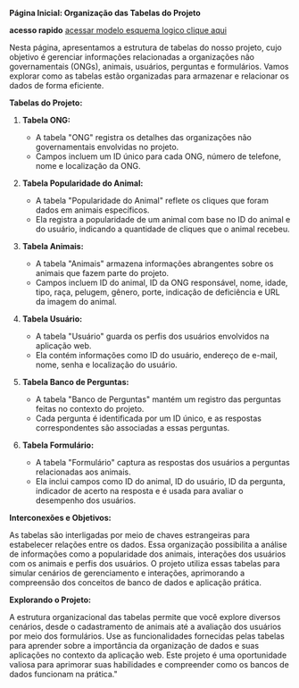 **Página Inicial: Organização das Tabelas do Projeto**

**acesso rapido**
[acessar modelo esquema logico clique aqui](/modelagem_de_dados/readme.MD)

Nesta página, apresentamos a estrutura de tabelas do nosso projeto, cujo objetivo é gerenciar informações relacionadas a organizações não governamentais (ONGs), animais, usuários, perguntas e formulários. Vamos explorar como as tabelas estão organizadas para armazenar e relacionar os dados de forma eficiente.

**Tabelas do Projeto:**

1. **Tabela ONG:**

   - A tabela "ONG" registra os detalhes das organizações não governamentais envolvidas no projeto.
   - Campos incluem um ID único para cada ONG, número de telefone, nome e localização da ONG.

2. **Tabela Popularidade do Animal:**

   - A tabela "Popularidade do Animal" reflete os cliques que foram dados em animais específicos.
   - Ela registra a popularidade de um animal com base no ID do animal e do usuário, indicando a quantidade de cliques que o animal recebeu.

3. **Tabela Animais:**

   - A tabela "Animais" armazena informações abrangentes sobre os animais que fazem parte do projeto.
   - Campos incluem ID do animal, ID da ONG responsável, nome, idade, tipo, raça, pelugem, gênero, porte, indicação de deficiência e URL da imagem do animal.

4. **Tabela Usuário:**

   - A tabela "Usuário" guarda os perfis dos usuários envolvidos na aplicação web.
   - Ela contém informações como ID do usuário, endereço de e-mail, nome, senha e localização do usuário.

5. **Tabela Banco de Perguntas:**

   - A tabela "Banco de Perguntas" mantém um registro das perguntas feitas no contexto do projeto.
   - Cada pergunta é identificada por um ID único, e as respostas correspondentes são associadas a essas perguntas.

6. **Tabela Formulário:**
   - A tabela "Formulário" captura as respostas dos usuários a perguntas relacionadas aos animais.
   - Ela inclui campos como ID do animal, ID do usuário, ID da pergunta, indicador de acerto na resposta e é usada para avaliar o desempenho dos usuários.

**Interconexões e Objetivos:**

As tabelas são interligadas por meio de chaves estrangeiras para estabelecer relações entre os dados. Essa organização possibilita a análise de informações como a popularidade dos animais, interações dos usuários com os animais e perfis dos usuários. O projeto utiliza essas tabelas para simular cenários de gerenciamento e interações, aprimorando a compreensão dos conceitos de banco de dados e aplicação prática.

**Explorando o Projeto:**

A estrutura organizacional das tabelas permite que você explore diversos cenários, desde o cadastramento de animais até a avaliação dos usuários por meio dos formulários. Use as funcionalidades fornecidas pelas tabelas para aprender sobre a importância da organização de dados e suas aplicações no contexto da aplicação web. Este projeto é uma oportunidade valiosa para aprimorar suas habilidades e compreender como os bancos de dados funcionam na prática."
